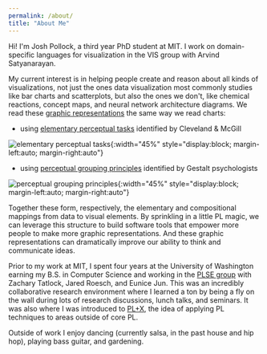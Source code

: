 ```yaml
---
permalink: /about/
title: "About Me"
---
```


Hi! I'm Josh Pollock, a third year PhD student at MIT. I work on domain-specific languages for
visualization in the VIS group with Arvind Satyanarayan.

My current interest is in helping people create and reason about all kinds of visualizations, not
just the ones data visualization most commonly studies like bar charts and scatterplots, but also
the ones we don't, like chemical reactions, concept maps, and neural network architecture diagrams.
We read these [graphic
representations](https://dare.uva.nl/search?identifier=c136c6f0-b987-4264-aeef-db053ea56a61) the
same way we read charts:

- using [elementary perceptual
tasks](https://www.jstor.org/stable/2288400#metadata_info_tab_contents) identified by Cleveland &
McGill

![elementary perceptual
tasks](https://www.researchgate.net/profile/Chia-Shen-2/publication/221513994/figure/fig2/AS:305590816526337@1449869936222/Cleveland-and-McGills-elementary-perceptual-tasks-All-visual-representations-of.png){:width="45%"
style="display:block; margin-left:auto; margin-right:auto"}

- using [perceptual grouping principles](https://www.ncbi.nlm.nih.gov/pmc/articles/PMC3482144/)
identified by Gestalt psychologists

![perceptual grouping principles](https://www.ncbi.nlm.nih.gov/pmc/articles/PMC3482144/bin/nihms390005f1.jpg){:width="45%"
style="display:block; margin-left:auto; margin-right:auto"}

Together these form, respectively, the elementary and compositional mappings from data to visual elements. By
sprinkling in a little PL magic, we can leverage this structure to build software tools that empower
more people to make more graphic representations. And these graphic representations can dramatically
improve our ability to think and communicate ideas.

Prior to my work at MIT, I spent four years at the University of Washington earning my B.S. in
Computer Science and working in the [PLSE group](https://uwplse.org/) with Zachary Tatlock, Jared
Roesch, and Eunice Jun. This was an incredibly collaborative research environment where I learned a
ton by being a fly on the wall during lots of research discussions, lunch talks, and seminars. It
was also where I was introduced to
[PL+X](http://www.pl-enthusiast.net/2015/05/27/what-is-pl-research-and-how-is-it-useful/), the idea
of applying PL techniques to areas outside of core PL.

Outside of work I enjoy dancing (currently salsa, in the past house and hip hop), playing bass
guitar, and gardening.
